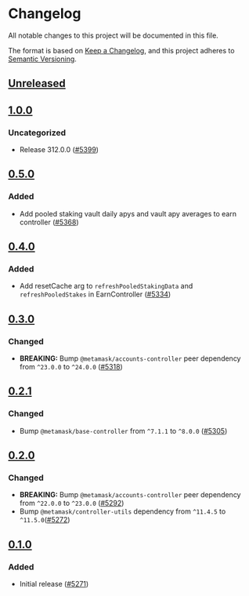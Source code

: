 # Changelog

All notable changes to this project will be documented in this file.

The format is based on [Keep a Changelog](https://keepachangelog.com/en/1.0.0/),
and this project adheres to [Semantic Versioning](https://semver.org/spec/v2.0.0.html).

## [Unreleased]

## [1.0.0]

### Uncategorized

- Release 312.0.0 ([#5399](https://github.com/metamask/core/pull/5399))

## [0.5.0]

### Added

- Add pooled staking vault daily apys and vault apy averages to earn controller ([#5368](https://github.com/MetaMask/core/pull/5368))

## [0.4.0]

### Added

- Add resetCache arg to `refreshPooledStakingData` and `refreshPooledStakes` in EarnController ([#5334](https://github.com/MetaMask/core/pull/5334))

## [0.3.0]

### Changed

- **BREAKING:** Bump `@metamask/accounts-controller` peer dependency from `^23.0.0` to `^24.0.0` ([#5318](https://github.com/MetaMask/core/pull/5318))

## [0.2.1]

### Changed

- Bump `@metamask/base-controller` from `^7.1.1` to `^8.0.0` ([#5305](https://github.com/MetaMask/core/pull/5305))

## [0.2.0]

### Changed

- **BREAKING:** Bump `@metamask/accounts-controller` peer dependency from `^22.0.0` to `^23.0.0` ([#5292](https://github.com/MetaMask/core/pull/5292))
- Bump `@metamask/controller-utils` dependency from `^11.4.5` to `^11.5.0`([#5272](https://github.com/MetaMask/core/pull/5272))

## [0.1.0]

### Added

- Initial release ([#5271](https://github.com/MetaMask/core/pull/5271))

[Unreleased]: https://github.com/metamask/core/compare/@metamask/earn-controller@1.0.0...HEAD
[1.0.0]: https://github.com/metamask/core/compare/@metamask/earn-controller@0.5.0...@metamask/earn-controller@1.0.0
[0.5.0]: https://github.com/metamask/core/compare/@metamask/earn-controller@0.4.0...@metamask/earn-controller@0.5.0
[0.4.0]: https://github.com/metamask/core/compare/@metamask/earn-controller@0.3.0...@metamask/earn-controller@0.4.0
[0.3.0]: https://github.com/metamask/core/compare/@metamask/earn-controller@0.2.1...@metamask/earn-controller@0.3.0
[0.2.1]: https://github.com/metamask/core/compare/@metamask/earn-controller@0.2.0...@metamask/earn-controller@0.2.1
[0.2.0]: https://github.com/metamask/core/compare/@metamask/earn-controller@0.1.0...@metamask/earn-controller@0.2.0
[0.1.0]: https://github.com/metamask/core/releases/tag/@metamask/earn-controller@0.1.0
